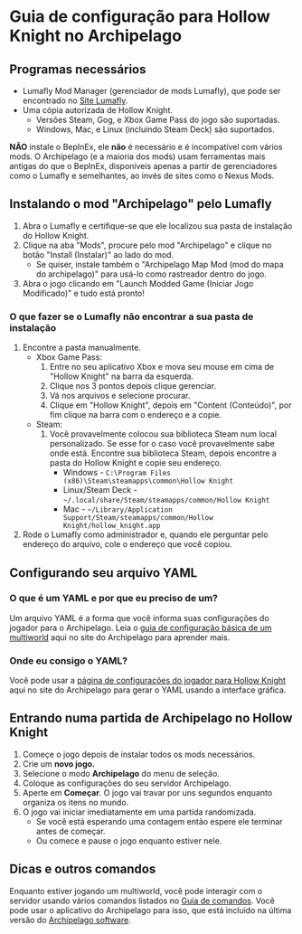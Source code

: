 # Guia de configuração para Hollow Knight no Archipelago

## Programas necessários
* Lumafly Mod Manager (gerenciador de mods Lumafly), que pode ser encontrado no [Site Lumafly](https://themulhima.github.io/Lumafly/).
* Uma cópia autorizada de Hollow Knight.
    * Versões Steam, Gog, e Xbox Game Pass do jogo são suportadas.
    * Windows, Mac, e Linux (incluindo Steam Deck) são suportados.
 
**NÃO** instale o BepInEx, ele **não** é necessário e é incompatível com vários mods. O Archipelago (e a maioria dos mods)
usam ferramentas mais antigas do que o BepInEx, disponíveis apenas a partir de gerenciadores como o Lumafly e semelhantes,
ao invés de sites como o Nexus Mods.

## Instalando o mod "Archipelago" pelo Lumafly
1. Abra o Lumafly e certifique-se que ele localizou sua pasta de instalação do Hollow Knight.
2. Clique na aba "Mods", procure pelo mod "Archipelago" e clique no botão "Install (Instalar)" ao lado do mod.
    * Se quiser, instale também o "Archipelago Map Mod (mod do mapa do archipelago)" para usá-lo como rastreador dentro do jogo.
3. Abra o jogo clicando em "Launch Modded Game (Iniciar Jogo Modificado)" e tudo está pronto!

### O que fazer se o Lumafly não encontrar a sua pasta de instalação
1. Encontre a pasta manualmente.
    * Xbox Game Pass:
        1. Entre no seu aplicativo Xbox e mova seu mouse em cima de "Hollow Knight" na barra da esquerda. 
        2. Clique nos 3 pontos depois clique gerenciar.
        3. Vá nos arquivos e selecione procurar. 
        4. Clique em "Hollow Knight", depois em "Content (Conteúdo)", por fim clique na barra com o endereço e a copie.
    * Steam:
        1. Você provavelmente colocou sua biblioteca Steam num local personalizado. Se esse for o caso você provavelmente sabe onde está.
           Encontre sua biblioteca Steam, depois encontre a pasta do Hollow Knight e copie seu endereço.
            * Windows - `C:\Program Files (x86)\Steam\steamapps\common\Hollow Knight`
            * Linux/Steam Deck - `~/.local/share/Steam/steamapps/common/Hollow Knight`
            * Mac - `~/Library/Application Support/Steam/steamapps/common/Hollow Knight/hollow_knight.app`
2. Rode o Lumafly como administrador e, quando ele perguntar pelo endereço do arquivo, cole o endereço que você copiou.

## Configurando seu arquivo YAML
### O que é um YAML e por que eu preciso de um?
Um arquivo YAML é a forma que você informa suas configurações do jogador para o Archipelago.
Leia o [guia de configuração básica de um multiworld](/tutorial/Archipelago/setup/en) aqui no site do Archipelago para aprender mais.

### Onde eu consigo o YAML?
Você pode usar a [página de configurações do jogador para Hollow Knight](/games/Hollow%20Knight/player-options) aqui no site do Archipelago 
para gerar o YAML usando a interface gráfica.

## Entrando numa partida de Archipelago no Hollow Knight
1. Começe o jogo depois de instalar todos os mods necessários.
2. Crie um **novo jogo.**
3. Selecione o modo **Archipelago** do menu de seleção.
4. Coloque as configurações do seu servidor Archipelago.
5. Aperte em **Começar**. O jogo vai travar por uns segundos enquanto organiza os itens no mundo.
6. O jogo vai iniciar imediatamente em uma partida randomizada. 
    * Se você está esperando uma contagem então espere ele terminar antes de começar.
    * Ou comece e pause o jogo enquanto estiver nele.

## Dicas e outros comandos
Enquanto estiver jogando um multiworld, você pode interagir com o servidor usando vários comandos listados no
[Guia de comandos](/tutorial/Archipelago/commands/en). Você pode usar o aplicativo do Archipelago para isso,
que está incluido na última versão do [Archipelago software](https://github.com/ArchipelagoMW/Archipelago/releases/latest).
